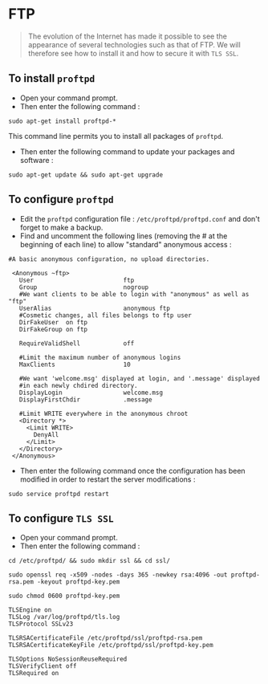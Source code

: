 # FTP
> The evolution of the Internet has made it possible to see the appearance of several technologies such as that of
FTP. We will therefore see how to install it and how to secure it with `TLS SSL`.

## To install `proftpd`
* Open your command prompt. 
* Then enter the following command :
```
sudo apt-get install proftpd-*
```
This command line permits you to install all packages of `proftpd`.
* Then enter the following command to update your packages and software :
```
sudo apt-get update && sudo apt-get upgrade
```

## To configure `proftpd`
* Edit the `proftpd` configuration file : `/etc/proftpd/proftpd.conf` and don't forget to make a backup.
* Find and uncomment the following lines (removing the # at the beginning of each line) to allow "standard" anonymous access :
```
#A basic anonymous configuration, no upload directories.

 <Anonymous ~ftp>
   User                         ftp
   Group                        nogroup
   #We want clients to be able to login with "anonymous" as well as "ftp"
   UserAlias                    anonymous ftp
   #Cosmetic changes, all files belongs to ftp user
   DirFakeUser  on ftp
   DirFakeGroup on ftp
 
   RequireValidShell            off
 
   #Limit the maximum number of anonymous logins
   MaxClients                   10
 
   #We want 'welcome.msg' displayed at login, and '.message' displayed
   #in each newly chdired directory.
   DisplayLogin                 welcome.msg
   DisplayFirstChdir            .message
 
   #Limit WRITE everywhere in the anonymous chroot
   <Directory *>
     <Limit WRITE>
       DenyAll
     </Limit>
   </Directory>
 </Anonymous>
```
* Then enter the following command once the configuration has been modified in order to restart the server modifications :
```
sudo service proftpd restart
```
## To configure `TLS SSL`

* Open your command prompt. 
* Then enter the following command :
```
cd /etc/proftpd/ && sudo mkdir ssl && cd ssl/
```

```
sudo openssl req -x509 -nodes -days 365 -newkey rsa:4096 -out proftpd-rsa.pem -keyout proftpd-key.pem
```

```
sudo chmod 0600 proftpd-key.pem
```

```
TLSEngine on
TLSLog /var/log/proftpd/tls.log
TLSProtocol SSLv23

TLSRSACertificateFile /etc/proftpd/ssl/proftpd-rsa.pem
TLSRSACertificateKeyFile /etc/proftpd/ssl/proftpd-key.pem

TLSOptions NoSessionReuseRequired
TLSVerifyClient off
TLSRequired on
```
